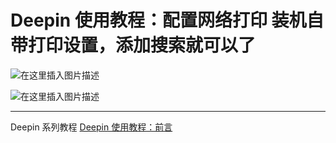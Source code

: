 # Deepin 使用教程：配置网络打印  装机自带打印设置，添加搜索就可以了


![在这里插入图片描述](https://img-blog.csdnimg.cn/2019111512435566.png?x-oss-process=image/watermark,type_ZmFuZ3poZW5naGVpdGk,shadow_10,text_aHR0cHM6Ly9ibG9nLmNzZG4ubmV0L2ExNTAwNTc4NDMyMA==,size_16,color_FFFFFF,t_70)

![在这里插入图片描述](https://img-blog.csdnimg.cn/20191115124407129.png?x-oss-process=image/watermark,type_ZmFuZ3poZW5naGVpdGk,shadow_10,text_aHR0cHM6Ly9ibG9nLmNzZG4ubmV0L2ExNTAwNTc4NDMyMA==,size_16,color_FFFFFF,t_70)

---
Deepin  系列教程
[Deepin 使用教程：前言](https://blog.csdn.net/a15005784320/article/details/103083242)